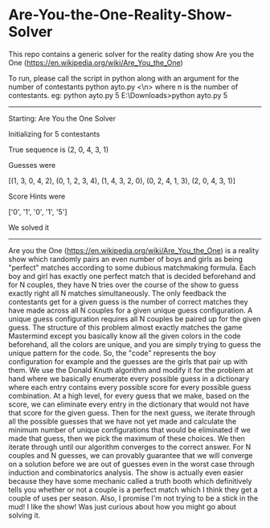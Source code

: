 # Are-You-the-One-Reality-Show-Solver
This repo contains a generic solver for the reality dating show Are you the One (https://en.wikipedia.org/wiki/Are_You_the_One)


To run, please call the script in python along with an argument for the number of contestants
python ayto.py \<\n\> where n is the number of contestants.
eg: python ayto.py 5
E:\Downloads>python ayto.py 5

--------------------------------
Starting: Are You the One Solver

Initializing for 5 contestants

True sequence is
(2, 0, 4, 3, 1)

Guesses were

[(1, 3, 0, 4, 2), (0, 1, 2, 3, 4), (1, 4, 3, 2, 0), (0, 2, 4, 1, 3), (2, 0, 4, 3, 1)]

Score Hints were

['0', '1', '0', '1', '5']

We solved it

--------------------------------

Are you the One (https://en.wikipedia.org/wiki/Are_You_the_One) is a reality show
which randomly pairs an even number of boys and girls
as being "perfect" matches according to some dubious matchmaking formula. Each boy and girl has exactly
one perfect match that is decided beforehand and for N couples,
they have N tries over the course of the show to guess exactly right
all N matches simultaneously. The only feedback the contestants get for
a given guess is the number of correct matches they have made across all N couples
for a given unique guess configuration. A unique guess configuration requires all 
N couples be paired up for the given guess. The structure of this problem almost
exactly matches the game Mastermind except you basically know all the given colors in 
the code beforehand, all the colors are unique, and you are simply trying to guess
the unique pattern for the code. So, the "code" represents the boy configuration for example
and the guesses are the girls that pair up with them. We use the Donald Knuth algorithm and modify it
for the problem at hand where we basically enumerate every possible guess in a dictionary where each
entry contains every possible score for every possible guess combination. At a high level, for every guess
that we make, based on the score, we can eliminate every entry in the dictionary that would not have that
score for the given guess. Then for the next guess, we iterate through all the possible guesses that we
have not yet made and calculate the minimum number of unique configurations that would be eliminated if we made
that guess, then we pick the maximum of these choices. We then iterate through until our algorithm converges to the correct answer.
For N couples and N guesses, we can provably guarantee that we will converge on a solution before we are out of guesses even
in the worst case through induction and combinatorics analysis. The show is actually even easier because they have some mechanic called a truth booth which
definitively tells you whether or not a couple is a perfect match which I think they get a couple of uses per season.
Also, I promise I'm not trying to be a stick in the mud! I like the show! Was just curious about how you might go about solving it.


